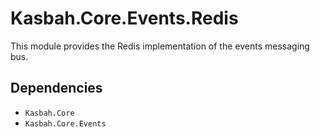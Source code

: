 # Kasbah.Core.Events.Redis

This module provides the Redis implementation of the events messaging bus.

## Dependencies

 * `Kasbah.Core`
 * `Kasbah.Core.Events`
